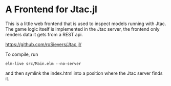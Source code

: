 # A Frontend for Jtac.jl

This is a little web frontend that is used to inspect models running with Jtac.
The game logic itself is implemented in the Jtac server, the frontend only
renders data it gets from a REST api.

https://github.com/roSievers/Jtac.jl/

To compile, run 

    elm-live src/Main.elm --no-server

and then symlink the index.html into a position where the Jtac server finds it.

